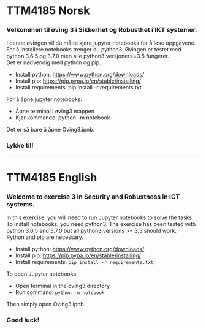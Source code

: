 # TTM4185 Norsk
### Velkommen til øving 3 i Sikkerhet og Robusthet i IKT systemer.

I denne øvingen vil du måtte kjøre jupyter notebooks for å løse oppgavene.
For å installere notebooks trenger du python3.
Øvingen er testet med python 3.6.5 og 3.7.0 men alle python3 versjoner>=3.5 fungerer.\
Det er nødvendig med python og pip.
 * Install python: https://www.python.org/downloads/
 * Install pip: https://pip.pypa.io/en/stable/installing/
 * Install requirements: pip install -r requirements.txt

For å åpne jupyter notebooks:
 * Åpne terminal i øving3 mappen
 * Kjør kommando: python -m notebook

Det er så bare å åpne Oving3.ipnb. 

### Lykke til!


----------------------------------
# TTM4185 English
### Welcome to exercise 3 in Security and Robustness in ICT systems.

In this exercise, you will need to run Jupyter notebooks to solve the tasks.
To install notebooks, you need python3.
The exercise has been tested with python 3.6.5 and 3.7.0 but all python3 versions >= 3.5 should work.\
Python and pip are necessary.
 * Install python: https://www.python.org/downloads/
 * Install pip: https://pip.pypa.io/en/stable/installing/
 * Install requirements: `pip install -r requirements.txt`

To open Jupyter notebooks:
 * Open terminal in the oving3 directory
 * Run command: `python -m notebook`

Then simply open Oving3.ipnb.

### Good luck!
